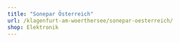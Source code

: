 ```yaml
---
title: "Sonepar Österreich"
url: /klagenfurt-am-woerthersee/sonepar-oesterreich/
shop: Elektronik
---
```

